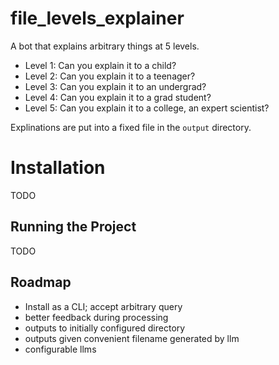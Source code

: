 # file_levels_explainer

A bot that explains arbitrary things at 5 levels.

- Level 1: Can you explain it to a child?
- Level 2: Can you explain it to a teenager?
- Level 3: Can you explain it to an undergrad?
- Level 4: Can you explain it to a grad student?
- Level 5: Can you explain it to a college, an expert scientist?

Explinations are put into a fixed file in the `output` directory.

# Installation

TODO

## Running the Project

TODO

## Roadmap

- Install as a CLI; accept arbitrary query
- better feedback during processing
- outputs to initially configured directory
- outputs given convenient filename generated by llm
- configurable llms